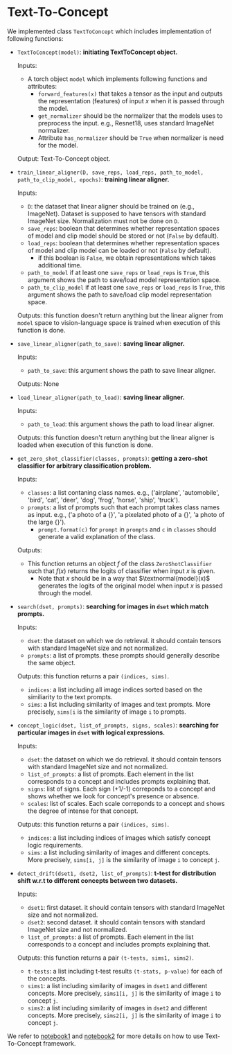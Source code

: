 # Text-To-Concept
We implemented class `TextToConcept` which includes implementation of following functions:
+ `TextToConcept(model)`: <b>initiating TextToConcept object.</b>
  
  Inputs:
  + A torch object `model`  which implements following functions and attributes:
    + ``forward_features(x)`` that takes a tensor as the input and outputs the representation (features) of input $x$ when it is passed through the model.
    + ``get_normalizer`` should be the normalizer that the models uses to preprocess the input. e.g., Resnet18, uses standard ImageNet normalizer.
    + Attribute ``has_normalizer`` should be `True` when normalizer is need for the model.


  Output: Text-To-Concept object.

+ `train_linear_aligner(D, save_reps, load_reps, path_to_model, path_to_clip_model, epochs)`: <b>training linear aligner.</b>
  
  Inputs:
    + `D`: the dataset that linear aligner should be trained on (e.g., ImageNet). Dataset is supposed to have tensors with standard ImageNet size. Normalization must not be done on `D`.
    + `save_reps`: boolean that determines whether representation spaces of model and clip model should be stored or not (`False` by default).
    + `load_reps`: boolean that determines whether representation spaces of model and clip model can be loaded or not (`False` by default).
      + if this boolean is `False`, we obtain representations which takes additional time.
    + `path_to_model` if at least one `save_reps` or `load_reps` is `True`, this argument shows the path to save/load model representation space.
    + `path_to_clip_model` if at least one `save_reps` or `load_reps` is `True`, this argument shows the path to save/load clip model representation space.


  Outputs: this function doesn't return anything but the linear aligner from `model` space to vision-language space is trained when execution of this function is done.

+ `save_linear_aligner(path_to_save)`: <b>saving linear aligner.</b>
  
  Inputs:
    + `path_to_save`: this argument shows the path to save linear aligner.


  Outputs: None

+ `load_linear_aligner(path_to_load)`: <b>saving linear aligner.</b>
  
  Inputs:
    + `path_to_load`: this argument shows the path to load linear aligner.


  Outputs: this function doesn't return anything but the linear aligner is loaded when execution of this function is done.

+ `get_zero_shot_classifier(classes, prompts)`: <b>getting a zero-shot classifier for arbitrary classification problem.</b>
  
  Inputs:
  + `classes`: a list contaning class names. e.g., ('airplane', 'automobile', 'bird', 'cat', 'deer', 'dog', 'frog', 'horse', 'ship', 'truck').
  + `prompts`: a list of prompts such that each prompt takes class names as input. e.g., ('a photo of a {}', 'a pixelated photo of a {}', 'a photo of the large {}').
    + `prompt.format(c)` for `prompt` in `prompts` and `c` in `classes` should generate a valid explanation of the class.


  Outputs:
  + This function returns an object $f$ of the class `ZeroShotClassifier` such that $f(x)$ returns the logits of classifier when input $x$ is given.
    + Note that $x$ should be in a way that $\textnormal{model}(x)$ generates the logits of the original model when input $x$ is passed through the model.


+ `search(dset, prompts)`: <b>searching for images in `dset` which match prompts.</b>
  
  Inputs:
  + `dset`: the dataset on which we do retrieval. it should contain tensors with standard ImageNet size and not normalized.
  + `prompts`: a list of prompts. these prompts should generally describe the same object.


  Outputs: this function returns a pair `(indices, sims)`.
  + `indices`: a list including all image indices sorted based on the similiarity to the text prompts.
  + `sims`: a list including similarity of images and text prompts. More precisely, `sims[i` is the similarity of image `i` to prompts.


+ `concept_logic(dset, list_of_prompts, signs, scales)`: <b>searching for particular images in `dset` with logical expressions.</b>
  
  Inputs:
  + `dset`: the dataset on which we do retrieval. it should contain tensors with standard ImageNet size and not normalized.
  + `list_of_prompts`: a list of prompts. Each element in the list corresponds to a concept and includes prompts explaining that.
  + `signs`: list of signs. Each sign (+1/-1) correponds to a concept and shows whether we look for concept's presence or absence.
  + `scales`: list of scales. Each scale correponds to a concept and shows the degree of intense for that concept.


  Outputs: this function returns a pair `(indices, sims)`.
  + `indices`: a list including indices of images which satisfy concept logic requirements.
  + `sims`: a list including similarity of images and different concepts. More precisely, `sims[i, j]` is the similarity of image `i` to concept `j`.

+ `detect_drift(dset1, dset2, list_of_prompts)`: <b>t-test for distribution shift w.r.t to different concepts between two datasets.</b>
  
  Inputs:
  + `dset1`: first dataset. it should contain tensors with standard ImageNet size and not normalized.
  + `dset2`: second dataset. it should contain tensors with standard ImageNet size and not normalized.
  + `list_of_prompts`: a list of prompts. Each element in the list corresponds to a concept and includes prompts explaining that.

  Outputs: this function returns a pair `(t-tests, sims1, sims2)`.
  + `t-tests`: a list including t-test results `(t-stats, p-value)` for each of the concepts.
  + `sims1`: a list including similarity of images in `dset1` and different concepts. More precisely, `sims1[i, j]` is the similarity of image `i` to concept `j`.
  + `sims2`: a list including similarity of images in `dset2` and different concepts. More precisely, `sims2[i, j]` is the similarity of image `i` to concept `j`.


We refer to [notebook1](example_search_concept_logic.ipynb) and [notebook2](example_zeroshot.ipynb) for more details on how to use Text-To-Concept framework.





